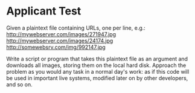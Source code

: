 # Applicant Test

Given a plaintext file containing URLs, one per line, e.g.:
http://mywebserver.com/images/271947.jpg
http://mywebserver.com/images/24174.jpg
http://somewebsrv.com/img/992147.jpg

Write a script or program that takes this plaintext file as an argument and downloads all images,
storing them on the local hard disk.
Approach the problem as you would any task in a normal day's work: as if this code will be used in
important live systems, modified later on by other developers, and so on.
